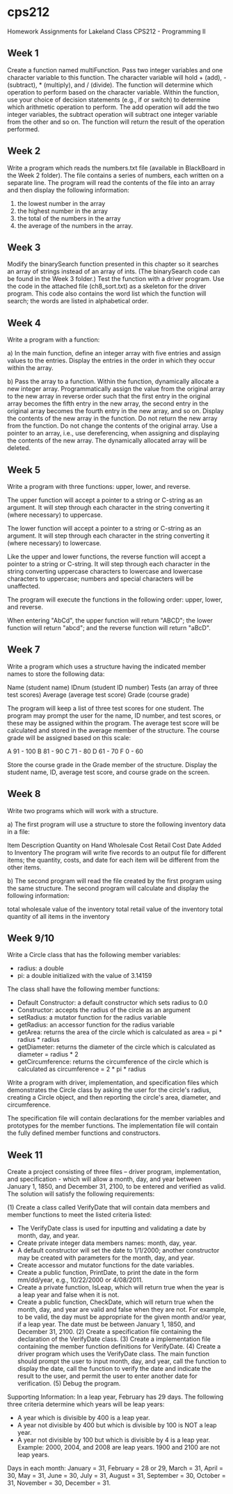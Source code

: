 # cps212
Homework Assignments for Lakeland Class CPS212 - Programming II

## Week 1
Create a function named multiFunction.  Pass two integer variables and one character variable to this function.  The character variable will hold + (add), - (subtract), * (multiply), and / (divide).  The function will determine which operation to perform based on the character variable.  Within the function, use your choice of decision statements (e.g., if or switch) to determine which arithmetic operation to perform.  The add operation will add the two integer variables, the subtract operation will subtract one integer variable from the other and so on.  The function will return the result of the operation performed.

## Week 2
Write a program which reads the numbers.txt file (available in BlackBoard in the Week 2 folder).  The file contains a series of numbers, each written on a separate line.  The program will read the contents of the file into an array and then display the following information:

1. the lowest number in the array
2. the highest number in the array
3. the total of the numbers in the array
4. the average of the numbers in the array.

## Week 3
Modify the binarySearch function presented in this chapter so it searches an array of strings instead of an array of ints.  (The binarySearch code can be found in the Week 3 folder.)  Test the function with a driver program.  Use the code in the attached file (ch8_sort.txt) as a skeleton for the driver program.  This code also contains the word list which the function will search; the words are listed in alphabetical order.

## Week 4
Write a program with a function:

a) In the main function, define an integer array with five entries and assign values to the entries.  Display the entries in the order in which they occur within the array.

b) Pass the array to a function.  Within the function, dynamically allocate a new integer array.  Programmatically assign the value from the original array to the new array in reverse order such that the first entry in the original array becomes the fifth entry in the new array, the second entry in the original array becomes the fourth entry in the new array, and so on.  Display the contents of the new array in the function.  Do not return the new array from the function.  Do not change the contents of the original array.  Use a pointer to an array, i.e., use dereferencing, when assigning and displaying the contents of the new array.  The dynamically allocated array will be deleted.

## Week 5
Write a program with three functions:  upper, lower, and reverse.

The upper function will accept a pointer to a string or C-string as an argument.  It will step through each character in the string converting it (where necessary) to uppercase.

The lower function will accept a pointer to a string or C-string as an argument.  It will step through each character in the string converting it (where necessary) to lowercase.

Like the upper and lower functions, the reverse function will accept a pointer to a string or C-string.  It will step through each character in the string converting uppercase characters to lowercase and lowercase characters to uppercase; numbers and special characters will be unaffected.

The program will execute the functions in the following order:  upper, lower, and reverse.

When entering "AbCd", the upper function will return "ABCD"; the lower function will return "abcd"; and the reverse function will return "aBcD".

## Week 7
Write a program which uses a structure having the indicated member names to store the following data:

Name (student name)
IDnum (student ID number)
Tests (an array of three test scores)
Average (average test score)
Grade (course grade)

The program will keep a list of three test scores for one student.  The program may prompt the user for the name, ID number, and test scores, or these may be assigned within the program.  The average test score will be calculated and stored in the average member of the structure.  The course grade will be assigned based on this scale:

A 91 - 100
B 81 - 90
C 71 - 80
D 61 - 70
F 0 - 60

Store the course grade in the Grade member of the structure.  Display the student name, ID, average test score, and course grade on the screen.

## Week 8
Write two programs which will work with a structure.

a) The first program will use a structure to store the following inventory data in a file:

Item Description
Quantity on Hand
Wholesale Cost
Retail Cost
Date Added to Inventory
The program will write five records to an output file for different items; the quantity, costs, and date for each item will be different from the other items.

b) The second program will read the file created by the first program using the same structure. The second program will calculate and display the following information:

total wholesale value of the inventory
total retail value of the inventory
total quantity of all items in the inventory

## Week 9/10
Write a Circle class that has the following member variables:

* radius: a double
* pi: a double initialized with the value of 3.14159

The class shall have the following member functions:

* Default Constructor: a default constructor which sets radius to 0.0
* Constructor: accepts the radius of the circle as an argument
* setRadius: a mutator function for the radius variable
* getRadius: an accessor function for the radius variable
* getArea: returns the area of the circle which is calculated as area = pi * radius * radius
* getDiameter: returns the diameter of the circle which is calculated as diameter = radius * 2
* getCircumference: returns the circumference of the circle which is calculated as circumference = 2 * pi * radius

Write a program with driver, implementation, and specification files which demonstrates the Circle class by asking the user for the circle's radius, creating a Circle object, and then reporting the circle's area, diameter, and circumference.

The specification file will contain declarations for the member variables and prototypes for the member functions.  The implementation file will contain the fully defined member functions and constructors.

## Week 11

Create a project consisting of three files – driver program, implementation, and specification - which will allow a month, day, and year between January 1, 1850, and December 31, 2100, to be entered and verified as valid. The solution will satisfy the following requirements:

(1) Create a class called VerifyDate that will contain data members and member functions to meet the listed criteria listed:
* The VerifyDate class is used for inputting and validating a date by month, day, and year.
* Create private integer data members names: month, day, year.
* A default constructor will set the date to 1/1/2000; another constructor may be created with parameters for the month, day, and year.
* Create accessor and mutator functions for the date variables.
* Create a public function, PrintDate, to print the date in the form mm/dd/year, e.g., 10/22/2000 or 4/08/2011.
* Create a private function, IsLeap, which will return true when the year is a leap year and false when it is not.
* Create a public function, CheckDate, which will return true when the month, day, and year are valid and false when they are not. For example, to be valid, the day must be appropriate for the given month and/or year, if a leap year. The date must be between January 1, 1850, and December 31, 2100.
(2) Create a specification file containing the declaration of the VerifyDate class.
(3) Create a implementation file containing the member function definitions for VerifyDate.
(4) Create a driver program which uses the VerifyDate class. The main function should prompt the user to input month, day, and year, call the function to display the date, call the function to verify the date and indicate the result to the user, and permit the user to enter another date for verification.
(5) Debug the program.

Supporting Information:
In a leap year, February has 29 days. The following three criteria determine which years will be leap years:
* A year which is divisible by 400 is a leap year.
* A year not divisible by 400 but which is divisible by 100 is NOT a leap year.
* A year not divisible by 100 but which is divisible by 4 is a leap year.
Example: 2000, 2004, and 2008 are leap years. 1900 and 2100 are not leap years.

Days in each month: January = 31, February = 28 or 29, March = 31, April = 30, May = 31, June = 30, July = 31, August = 31, September = 30, October = 31, November = 30, December = 31.
